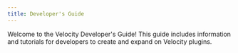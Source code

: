 ```yaml
---
title: Developer's Guide
---
```


Welcome to the Velocity Developer's Guide! This guide includes information and tutorials
for developers to create and expand on Velocity plugins.
